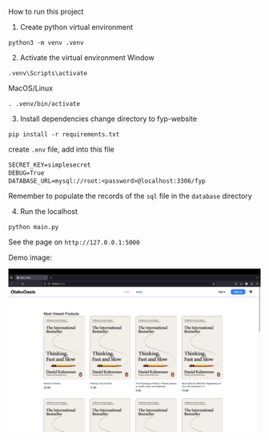 How to run this project

1. Create python virtual environment

```shell
python3 -m venv .venv
```

2. Activate the virtual environment
   Window

```shell
.venv\Scripts\activate
```

MacOS/Linux

```shell
. .venv/bin/activate
```

3. Install dependencies
change directory to fyp-website
```shell
pip install -r requirements.txt
```

create `.env` file, add into this file 
```
SECRET_KEY=simplesecret
DEBUG=True
DATABASE_URL=mysql://root:<password>@localhost:3306/fyp
```
Remember to populate the records of the `sql` file in the `database` directory

4. Run the localhost
```shell
python main.py
```
See the page on `http://127.0.0.1:5000`

Demo image:

![](https://github.com/ntvviktor/fyp-website/blob/main/demo.png)
